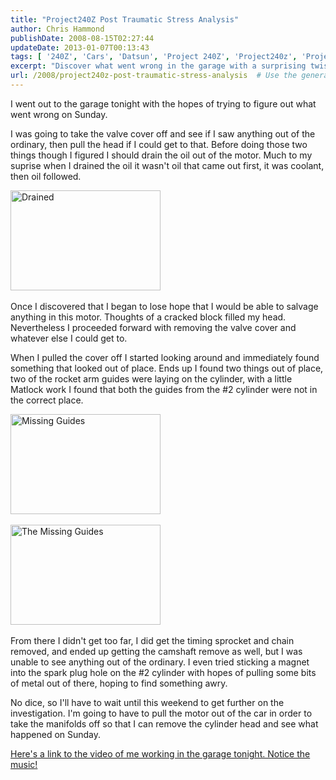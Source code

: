 ```yaml
---
title: "Project240Z Post Traumatic Stress Analysis"
author: Chris Hammond
publishDate: 2008-08-15T02:27:44
updateDate: 2013-01-07T00:13:43
tags: [ '240Z', 'Cars', 'Datsun', 'Project 240Z', 'Project240z', 'Project240Zcom' ]
excerpt: "Discover what went wrong in the garage with a surprising twist of coolant before oil. Follow along the investigation as parts are uncovered and questions arise."
url: /2008/project240z-post-traumatic-stress-analysis  # Use the generated URL with year
---
```

<p>I went out to the garage tonight with the hopes of trying to figure out what went wrong on Sunday.</p> <p>I was going to take the valve cover off and see if I saw anything out of the ordinary, then pull the head if I could get to that. Before doing those two things though I figured I should drain the oil out of the motor. Much to my suprise when I drained the oil it wasn't oil that came out first, it was coolant, then oil followed.</p> <p><a href="https://www.flickr.com/photos/chammond/1121489208/"><img height="160" alt="Drained" src="https://farm2.static.flickr.com/1107/1121489208_b95723354c_m.jpg" width="240" /></a>&nbsp;</p> <p>Once I discovered that I began to lose hope that I would be able to salvage anything in this motor. Thoughts of a cracked block filled my head. Nevertheless I proceeded forward with removing the valve cover and whatever else I could get to.</p> <p>When I pulled the cover off I started looking around and immediately found something that looked out of place. Ends up I found two things out of place, two of the rocket arm guides were laying on the cylinder, with a little Matlock work I found that both the guides from the #2 cylinder were not in the correct place.</p> <p><a href="https://www.flickr.com/photos/chammond/1121928912/"><img height="160" alt="Missing Guides" src="https://farm2.static.flickr.com/1295/1121928912_e64a78ead2_m.jpg" width="240" /></a>&nbsp;</p> <p><a href="https://www.flickr.com/photos/chammond/1121096163/"><img height="160" alt="The Missing Guides" src="https://farm2.static.flickr.com/1160/1121096163_380c044e99_m.jpg" width="240" /></a>&nbsp;</p> <p>From there I didn't get too far, I did get the timing sprocket and chain removed, and ended up getting the camshaft remove as well, but I was unable to see anything out of the ordinary. I even tried sticking a magnet into the spark plug hole on the #2 cylinder with hopes of pulling some bits of metal out of there, hoping to find something awry.</p> <p>No dice,&nbsp;so I'll have to wait until this weekend to get further on the investigation. I'm going to have to pull the motor out of the car in order to take the manifolds off so that I can remove the cylinder head and see what happened on Sunday.</p> <p><a href="https://www.project240z.com/tabid/54/itemid/32/Post-Traumatic-Stress-Analysis.aspx">Here's a link to the video of me working in the garage tonight. Notice the music!</a></p> <p>&nbsp;</p>


